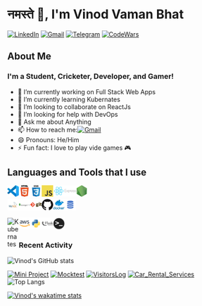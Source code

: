 # नमस्ते 🙏, I'm Vinod Vaman Bhat

[![LinkedIn](https://img.shields.io/badge/LinkedIn-vinodvamanbhat-blue?logo=Linkedin&logoColor=blue&labelColor=black)](https://www.linkedin.com/in/vinod-bhat-5267641b5/)
[![Gmail](https://img.shields.io/badge/Gmail-vinodvamanbhat@gmail.com-red?logo=Gmail&logoColor=Red&labelColor=black)](mailto:vinodvamanbhat@gmail.com)
[![Telegram](https://img.shields.io/badge/Telegram-VVB2-blue?logo=Telegram&labelColor=black)](https://t.me/vinodvamanbhat)
[![CodeWars](https://img.shields.io/badge/CodeWars-VVB2-red?logo=CodeWars&logoColor=red&labelColor=black)](https://www.codewars.com/users/VVB2)

## About Me

### I'm a Student, Cricketer, Developer, and Gamer!

-   🔭 I’m currently working on Full Stack Web Apps
-   🌱 I’m currently learning Kubernates
-   👯 I’m looking to collaborate on ReactJs
-   🤔 I’m looking for help with DevOps
-   💬 Ask me about Anything
-   📫 How to reach me:[![Gmail](https://img.shields.io/badge/Gmail-red?logo=Gmail&logoColor=Red&labelColor=black)](mailto:vinodvamanbhat@gmail.com)
-   😄 Pronouns: He/Him
-   ⚡ Fun fact: I love to play vide games 🎮

## Languages and Tools that I use

[<img align="left" alt="Visual Studio Code" width="26px" src="https://raw.githubusercontent.com/github/explore/80688e429a7d4ef2fca1e82350fe8e3517d3494d/topics/visual-studio-code/visual-studio-code.png" />](https://code.visualstudio.com/)
[<img align="left" alt="HTML5" width="26px" src="https://raw.githubusercontent.com/github/explore/80688e429a7d4ef2fca1e82350fe8e3517d3494d/topics/html/html.png" />](https://en.wikipedia.org/wiki/HTML5)
[<img align="left" alt="CSS3" width="26px" src="https://raw.githubusercontent.com/github/explore/80688e429a7d4ef2fca1e82350fe8e3517d3494d/topics/css/css.png" />](https://www.w3schools.com/css/)
[<img align="left" alt="JavaScript" width="26px" src="https://raw.githubusercontent.com/github/explore/80688e429a7d4ef2fca1e82350fe8e3517d3494d/topics/javascript/javascript.png" />](https://www.javascript.com/)
[<img align="left" alt="React" width="26px" src="https://raw.githubusercontent.com/github/explore/80688e429a7d4ef2fca1e82350fe8e3517d3494d/topics/react/react.png" />](https://reactjs.org/)
[<img align="left" alt="Express" width="26px" src="https://raw.githubusercontent.com/github/explore/80688e429a7d4ef2fca1e82350fe8e3517d3494d/topics/express/express.png" />](https://expressjs.com/)
[<img align="left" alt="Node.js" width="26px" src="https://raw.githubusercontent.com/github/explore/80688e429a7d4ef2fca1e82350fe8e3517d3494d/topics/nodejs/nodejs.png" />](https://nodejs.org/en/) <br/>

[<img alt="SQL" width="26px" src="https://raw.githubusercontent.com/github/explore/80688e429a7d4ef2fca1e82350fe8e3517d3494d/topics/sql/sql.png" />](https://www.oracle.com/in/database/technologies/appdev/sql.html)
[<img align="left" alt="MySQL" width="26px" src="https://raw.githubusercontent.com/github/explore/80688e429a7d4ef2fca1e82350fe8e3517d3494d/topics/mysql/mysql.png" />](https://www.mysql.com/)
[<img align="left" alt="MongoDB" width="26px" src="https://raw.githubusercontent.com/github/explore/80688e429a7d4ef2fca1e82350fe8e3517d3494d/topics/mongodb/mongodb.png" />](https://www.mongodb.com/)
[<img align="left" alt="Git" width="26px" src="https://raw.githubusercontent.com/github/explore/80688e429a7d4ef2fca1e82350fe8e3517d3494d/topics/git/git.png" />](https://git-scm.com/)
[<img align="left" alt="GitHub" width="26px" src="https://raw.githubusercontent.com/github/explore/78df643247d429f6cc873026c0622819ad797942/topics/github/github.png" />](https://github.com/)
[<img align="left" alt="Docker" width="26px" src="https://raw.githubusercontent.com/github/explore/80688e429a7d4ef2fca1e82350fe8e3517d3494d/topics/docker/docker.png" />](https://www.docker.com/) <br/>

[<img alt="Terminal" width="26px" src="https://raw.githubusercontent.com/github/explore/80688e429a7d4ef2fca1e82350fe8e3517d3494d/topics/terminal/terminal.png" />]()
[<img align="left" alt="Kubernates" width="26px" src="https://upload.wikimedia.org/wikipedia/commons/thumb/3/39/Kubernetes_logo_without_workmark.svg/1200px-Kubernetes_logo_without_workmark.svg.png" />](https://kubernetes.io/)
[<img align="left" alt="AWS" width="26px" src="https://raw.githubusercontent.com/github/explore/80688e429a7d4ef2fca1e82350fe8e3517d3494d/topics/aws/aws.png" />](https://aws.amazon.com/?aws-products-analytics.sort-by=item.additionalFields.productNameLowercase&aws-products-analytics.sort-order=asc&aws-products-business-apps.sort-by=item.additionalFields.productNameLowercase&aws-products-business-apps.sort-order=asc&aws-products-containers.sort-by=item.additionalFields.productNameLowercase&aws-products-containers.sort-order=asc&aws-products-compute.sort-by=item.additionalFields.productNameLowercase&aws-products-compute.sort-order=asc&aws-products-databases.sort-by=item.additionalFields.productNameLowercase&aws-products-databases.sort-order=asc&aws-products-fe-mobile.sort-by=item.additionalFields.productNameLowercase&aws-products-fe-mobile.sort-order=asc&aws-products-game-tech.sort-by=item.additionalFields.productNameLowercase&aws-products-game-tech.sort-order=asc&aws-products-iot.sort-by=item.additionalFields.productNameLowercase&aws-products-iot.sort-order=asc&aws-products-ml.sort-by=item.additionalFields.productNameLowercase&aws-products-ml.sort-order=asc&aws-products-mgmt-govern.sort-by=item.additionalFields.productNameLowercase&aws-products-mgmt-govern.sort-order=asc&aws-products-migration.sort-by=item.additionalFields.productNameLowercase&aws-products-migration.sort-order=asc&aws-products-network.sort-by=item.additionalFields.productNameLowercase&aws-products-network.sort-order=asc&aws-products-security.sort-by=item.additionalFields.productNameLowercase&aws-products-security.sort-order=asc&aws-products-storage.sort-by=item.additionalFields.productNameLowercase&aws-products-storage.sort-order=asc)
[<img align="left" alt="Python" width="26px" src="https://raw.githubusercontent.com/github/explore/80688e429a7d4ef2fca1e82350fe8e3517d3494d/topics/python/python.png" />](https://kubernetes.io/)
[<img align="left" alt="Flask" width="26px" src="https://raw.githubusercontent.com/github/explore/80688e429a7d4ef2fca1e82350fe8e3517d3494d/topics/flask/flask.png" />](https://kubernetes.io/)

### Recent Activity

<!--START_SECTION:activity-->
<!--END_SECTION:activity-->

![Vinod's GitHub stats](https://github-readme-stats.vercel.app/api?username=VVB2&show_icons=true&theme=tokyonight&include_all_commits=true&custom_title=Vinod's GitHub stats)

[![Mini Project](https://github-readme-stats.vercel.app/api/pin/?username=VVB2&repo=mini_project&theme=tokyonight)](https://github.com/VVB2/mini_project)
[![Mocktest](https://github-readme-stats.vercel.app/api/pin/?username=VVB2&repo=Mocktest&theme=tokyonight)](https://github.com/VVB2/MockTest)
[![VisitorsLog](https://github-readme-stats.vercel.app/api/pin/?username=VVB2&repo=VisitorsLog&theme=tokyonight)](https://github.com/VVB2/VisitorsLog)
[![Car_Rental_Services](https://github-readme-stats.vercel.app/api/pin/?username=VVB2&repo=Car_Rental_Services&theme=tokyonight)](https://github.com/VVB2/Car_Rental_Services)
![Top Langs](https://github-readme-stats.vercel.app/api/top-langs/?username=VVB2&theme=tokyonight&layout=compact&custom_title=Most used languages)

[![Vinod's wakatime stats](https://github-readme-stats.vercel.app/api/wakatime?username=VVB&theme=tokyonight)](https://github.com/anuraghazra/github-readme-stats)
